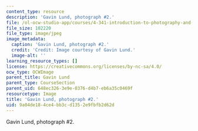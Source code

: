```yaml
---
content_type: resource
description: 'Gavin Lund, photograph #2.'
file: /ol-ocw-studio-app/courses/4-341-introduction-to-photography-and-related-media-fall-2007/9a04de184ce4bb3cd1352e9fbfb2d62d_lund2.jpg
file_size: 102220
file_type: image/jpeg
image_metadata:
  caption: 'Gavin Lund, photograph #2.'
  credit: 'Credit: Image courtesy of Gavin Lund.'
  image-alt: ''
learning_resource_types: []
license: https://creativecommons.org/licenses/by-nc-sa/4.0/
ocw_type: OCWImage
parent_title: Gavin Lund
parent_type: CourseSection
parent_uid: 648ec326-3e9e-0376-d4b7-eb6a35c0469f
resourcetype: Image
title: 'Gavin Lund, photograph #2.'
uid: 9a04de18-4ce4-bb3c-d135-2e9fbfb2d62d
---
```

Gavin Lund, photograph #2.